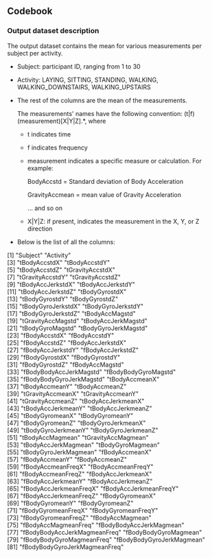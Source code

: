 ## Codebook

### Output dataset description

The output dataset contains the mean for various measurements per subject per activity.

- Subject: participant ID, ranging from 1 to 30

- Activity: LAYING, SITTING, STANDING, WALKING, WALKING_DOWNSTAIRS, WALKING_UPSTAIRS

- The rest of the columns are the mean of the measurements. 

  The measurements' names have the following convention: (t|f)(measurement)[X|Y|Z].*, where
  
  - t indicates time 
  
  - f indicates frequency
  
  - measurement indicates a specific measure or calculation. For example: 
  
    BodyAccstd = Standard deviation of Body Acceleration
	
	GravityAccmean = mean value of Gravity Acceleration
	
	... and so on
	
  - X|Y|Z: if present, indicates the measurement in the X, Y, or Z direction
	
- Below is the list of all the columns:

 [1] "Subject"                      "Activity"                    
 [3] "tBodyAccstdX"                 "tBodyAccstdY"                
 [5] "tBodyAccstdZ"                 "tGravityAccstdX"             
 [7] "tGravityAccstdY"              "tGravityAccstdZ"             
 [9] "tBodyAccJerkstdX"             "tBodyAccJerkstdY"            
[11] "tBodyAccJerkstdZ"             "tBodyGyrostdX"               
[13] "tBodyGyrostdY"                "tBodyGyrostdZ"               
[15] "tBodyGyroJerkstdX"            "tBodyGyroJerkstdY"           
[17] "tBodyGyroJerkstdZ"            "tBodyAccMagstd"              
[19] "tGravityAccMagstd"            "tBodyAccJerkMagstd"          
[21] "tBodyGyroMagstd"              "tBodyGyroJerkMagstd"         
[23] "fBodyAccstdX"                 "fBodyAccstdY"                
[25] "fBodyAccstdZ"                 "fBodyAccJerkstdX"            
[27] "fBodyAccJerkstdY"             "fBodyAccJerkstdZ"            
[29] "fBodyGyrostdX"                "fBodyGyrostdY"               
[31] "fBodyGyrostdZ"                "fBodyAccMagstd"              
[33] "fBodyBodyAccJerkMagstd"       "fBodyBodyGyroMagstd"         
[35] "fBodyBodyGyroJerkMagstd"      "tBodyAccmeanX"               
[37] "tBodyAccmeanY"                "tBodyAccmeanZ"               
[39] "tGravityAccmeanX"             "tGravityAccmeanY"            
[41] "tGravityAccmeanZ"             "tBodyAccJerkmeanX"           
[43] "tBodyAccJerkmeanY"            "tBodyAccJerkmeanZ"           
[45] "tBodyGyromeanX"               "tBodyGyromeanY"              
[47] "tBodyGyromeanZ"               "tBodyGyroJerkmeanX"          
[49] "tBodyGyroJerkmeanY"           "tBodyGyroJerkmeanZ"          
[51] "tBodyAccMagmean"              "tGravityAccMagmean"          
[53] "tBodyAccJerkMagmean"          "tBodyGyroMagmean"            
[55] "tBodyGyroJerkMagmean"         "fBodyAccmeanX"               
[57] "fBodyAccmeanY"                "fBodyAccmeanZ"               
[59] "fBodyAccmeanFreqX"            "fBodyAccmeanFreqY"           
[61] "fBodyAccmeanFreqZ"            "fBodyAccJerkmeanX"           
[63] "fBodyAccJerkmeanY"            "fBodyAccJerkmeanZ"           
[65] "fBodyAccJerkmeanFreqX"        "fBodyAccJerkmeanFreqY"       
[67] "fBodyAccJerkmeanFreqZ"        "fBodyGyromeanX"              
[69] "fBodyGyromeanY"               "fBodyGyromeanZ"              
[71] "fBodyGyromeanFreqX"           "fBodyGyromeanFreqY"          
[73] "fBodyGyromeanFreqZ"           "fBodyAccMagmean"             
[75] "fBodyAccMagmeanFreq"          "fBodyBodyAccJerkMagmean"     
[77] "fBodyBodyAccJerkMagmeanFreq"  "fBodyBodyGyroMagmean"        
[79] "fBodyBodyGyroMagmeanFreq"     "fBodyBodyGyroJerkMagmean"    
[81] "fBodyBodyGyroJerkMagmeanFreq"